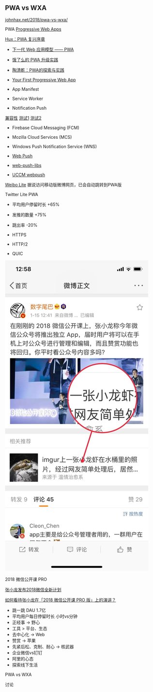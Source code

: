 PWA vs WXA
------------------------------
[johnhax.net/2018/pwa-vs-wxa/](http://johnhax.net/2018/pwa-vs-wxa/?slide)


PWA
[Progressive Web Apps](https://developers.google.com/web/progressive-web-apps/)

[Hux：PWA 复兴序章](https://huangxuan.me/2016/10/20/pwa-qcon2016/)

- [下一代 Web 应用模型 —— PWA](https://huangxuan.me/2017/02/09/nextgen-web-pwa/)
- [饿了么的 PWA 升级实践](https://huangxuan.me/2017/07/12/upgrading-eleme-to-pwa/)
- [陶清乾：PWA的探索与实践](http://www.infoq.com/cn/presentations/exploration-and-practice-of-pwa)
- [Your First Progressive Web App](https://developers.google.com/web/fundamentals/codelabs/your-first-pwapp/?hl=zh-cn)

- App Manifest
- Service Worker
- Notification Push

[兼容性](https://ispwaready.toxicjohann.com)
[测试1](https://ispwaready.toxicjohann.com/auto/)
[测试2](https://tomayac.github.io/pwa-feature-detector/)

- Firebase Cloud Messaging (FCM)
- Mozilla Cloud Services (MCS)
- Windows Push Notification Service (WNS)

- [Web Push](https://datatracker.ietf.org/wg/webpush/documents/)
- [web-push-libs](https://github.com/web-push-libs)
- [UCCM webpush](http://open-uc.uc.cn/document/develop/webpush-v3)

[Weibo Lite](https://m.weibo.cn/beta)
据说访问移动版微博网页，已会自动跳转到PWA版

Twitter Lite PWA
- 平均用户停留时长 +65%
- 发推的数量 +75%
- 跳出率 -20%

- HTTPS
- HTTP/2
- QUIC

![一张小龙虾](zhangxiaolong.jpg)

2018 微信公开课 PRO

[张小龙发布2018微信全新计划](https://zhuanlan.zhihu.com/p/32950590)

[如何看待张小龙在「2018 微信公开课 PRO 版」上的演讲？](https://www.zhihu.com/question/265607279)


- 跳一跳 DAU 1.7亿
- 平均用户每日停留时长 小时vs分钟
- 正经事 -> 野心
- 工具 > 平台、生态
- 去中心化 -> Web
- 赞赏 -> 苹果
- 先紧后松、克制、耐心 -> 核武器
- 企业微信vs钉钉
- 阿里的心态
- 探索线下生活

PWA vs WXA

讨论
